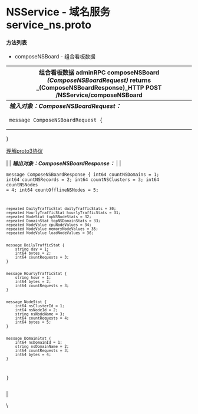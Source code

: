 # NSService - 域名服务 service\_ns.proto

#### 方法列表

* composeNSBoard - 组合看板数据

| 组合看板数据 adminRPC composeNSBoard _(ComposeNSBoardRequest)_ returns _(ComposeNSBoardResponse)_HTTP POST /NSService/composeNSBoard                                                                                                                                                                                                                                                                                                                                                                                                                                                                                                                                                                                                                                                                                                                                                                                                                                                                                |
| ------------------------------------------------------------------------------------------------------------------------------------------------------------------------------------------------------------------------------------------------------------------------------------------------------------------------------------------------------------------------------------------------------------------------------------------------------------------------------------------------------------------------------------------------------------------------------------------------------------------------------------------------------------------------------------------------------------------------------------------------------------------------------------------------------------------------------------------------------------------------------------------------------------------------------------------------------------------------------------------------------------- |
| _**输入对象：ComposeNSBoardRequest：**_                                                                                                                                                                                                                                                                                                                                                                                                                                                                                                                                                                                                                                                                                                                                                                                                                                                                                                                                                                             |
| <pre><code>message ComposeNSBoardRequest {

}</code></pre><p><a href="https://goedge.cn/docs/API/proto3.md">理解proto3协议</a></p>                                                                                                                                                                                                                                                                                                                                                                                                                                                                                                                                                                                                                                                                                                                                                                                                                                                                                |
| _**输出对象：ComposeNSBoardResponse：**_                                                                                                                                                                                                                                                                                                                                                                                                                                                                                                                                                                                                                                                                                                                                                                                                                                                                                                                                                                            |
| <pre><code>message ComposeNSBoardResponse {
	int64 countNSDomains = 1;
	int64 countNSRecords = 2;
	int64 countNSClusters = 3;
	int64 countNSNodes = 4;
	int64 countOfflineNSNodes = 5;

	repeated DailyTrafficStat dailyTrafficStats = 30;
	repeated HourlyTrafficStat hourlyTrafficStats = 31;
	repeated NodeStat topNSNodeStats = 32;
	repeated DomainStat topNSDomainStats = 33;
	repeated NodeValue cpuNodeValues = 34;
	repeated NodeValue memoryNodeValues = 35;
	repeated NodeValue loadNodeValues = 36;


	message DailyTrafficStat {
		string day = 1;
		int64 bytes = 2;
		int64 countRequests = 3;
	}


	message HourlyTrafficStat {
		string hour = 1;
		int64 bytes = 2;
		int64 countRequests = 3;
	}


	message NodeStat {
		int64 nsClusterId = 1;
		int64 nsNodeId = 2;
		string nsNodeName = 3;
		int64 countRequests = 4;
		int64 bytes = 5;
	}


	message DomainStat {
		int64 nsDomainId = 1;
		string nsDomainName = 2;
		int64 countRequests = 3;
		int64 bytes = 4;
	}
}</code></pre> |

\

